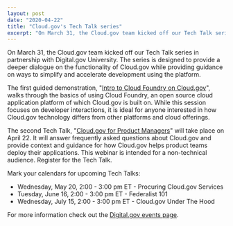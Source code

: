 ```yaml
---
layout: post
date: "2020-04-22"
title: "Cloud.gov's Tech Talk series"
excerpt: "On March 31, the Cloud.gov team kicked off our Tech Talk series in partnership with Digital.gov University. The series is designed to provide a deeper dialogue on the functionality of Cloud.gov while providing guidance on ways to simplify and accelerate development using the platform."
---
```


On March 31, the Cloud.gov team kicked off our Tech Talk series in partnership with Digital.gov University. The series is designed to provide a deeper dialogue on the functionality of Cloud.gov while providing guidance on ways to simplify and accelerate development using the platform.

The first guided demonstration, "[Intro to Cloud Foundry on Cloud.gov](https://digital.gov/event/2020/03/31/intro-cloud-foundry-on-cloudgov/)", walks through the basics of using Cloud Foundry, an open source cloud application platform of which Cloud.gov is built on. While this session focuses on developer interactions, it is ideal for anyone interested in how Cloud.gov technology differs from other platforms and cloud offerings.

The second Tech Talk, "[Cloud.gov for Product Managers](https://digital.gov/event/2020/04/22/cloudgov-for-product-managers/)" will take place on April 22. It will answer frequently asked questions about Cloud.gov and provide context and guidance for how Cloud.gov helps product teams deploy their applications. This webinar is intended for a non-technical audience. Register for the Tech Talk.  

Mark your calendars for upcoming Tech Talks: 

- Wednesday, May 20, 2:00 - 3:00 pm ET - Procuring Cloud.gov Services
- Tuesday, June 16, 2:00 - 3:00 pm ET - Federalist 101
- Wednesday, July 15, 2:00 - 3:00 pm ET - Cloud.gov Under The Hood 

For more information check out the [Digital.gov events page](https://digital.gov/events/).
